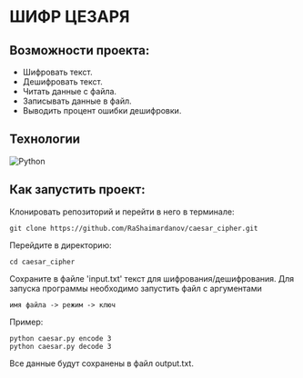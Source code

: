 # ШИФР ЦЕЗАРЯ
## Возможности проекта:
- Шифровать текст.
- Дешифровать текст.
- Читать данные с файла.
- Записывать данные в файл.
- Выводить процент ошибки дешифровки.
## Технологии
![Python](https://img.shields.io/badge/Python-3.9.8-%23254F72?style=flat-square&logo=python&logoColor=yellow&labelColor=254f72)

## Как запустить проект:

Клонировать репозиторий и перейти в него в терминале:

```
git clone https://github.com/RaShaimardanov/caesar_cipher.git
```

Перейдите в директорию:
```
cd caesar_cipher
```
Сохраните в файле 'input.txt' текст для шифрования/дешифрования.
Для запуска программы необходимо запустить файл с аргументами
```
имя файла -> режим -> ключ
```
Пример:
```
python caesar.py encode 3
python caesar.py decode 3
```
Все данные будут сохранены в файл output.txt.
